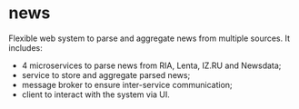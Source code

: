 # news
Flexible web system to parse and aggregate news from multiple sources. It includes:
- 4 microservices to parse news from RIA, Lenta, IZ.RU and Newsdata;
- service to store and aggregate parsed news;
- message broker to ensure inter-service communication;
- client to interact with the system via UI.
